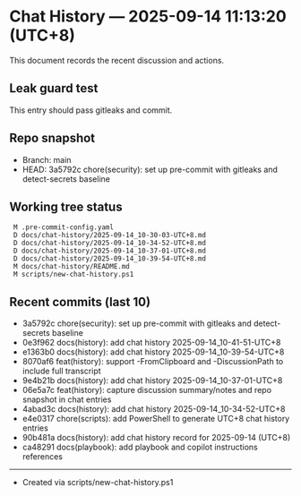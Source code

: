 # Chat History — 2025-09-14 11:13:20 (UTC+8)

This document records the recent discussion and actions.

## Leak guard test
This entry should pass gitleaks and commit.

## Repo snapshot
- Branch: main
- HEAD: 3a5792c chore(security): set up pre-commit with gitleaks and detect-secrets baseline

## Working tree status
```
 M .pre-commit-config.yaml
 D docs/chat-history/2025-09-14_10-30-03-UTC+8.md
 D docs/chat-history/2025-09-14_10-34-52-UTC+8.md
 D docs/chat-history/2025-09-14_10-37-01-UTC+8.md
 D docs/chat-history/2025-09-14_10-39-54-UTC+8.md
 M docs/chat-history/README.md
 M scripts/new-chat-history.ps1
```

## Recent commits (last 10)
- 3a5792c chore(security): set up pre-commit with gitleaks and detect-secrets baseline
- 0e3f962 docs(history): add chat history 2025-09-14_10-41-51-UTC+8
- e1363b0 docs(history): add chat history 2025-09-14_10-39-54-UTC+8
- 8070af6 feat(history): support -FromClipboard and -DiscussionPath to include full transcript
- 9e4b21b docs(history): add chat history 2025-09-14_10-37-01-UTC+8
- 06e5a7c feat(history): capture discussion summary/notes and repo snapshot in chat entries
- 4abad3c docs(history): add chat history 2025-09-14_10-34-52-UTC+8
- e4e0317 chore(scripts): add PowerShell to generate UTC+8 chat history entries
- 90b481a docs(history): add chat history record for 2025-09-14 (UTC+8)
- ca48291 docs(playbook): add playbook and copilot instructions references

---
- Created via scripts/new-chat-history.ps1
